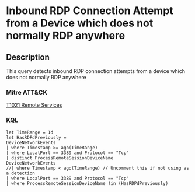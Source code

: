 # Inbound RDP Connection Attempt from a Device which does not normally RDP anywhere

## Description
This query detects inbound RDP connection attempts from a device which does not normally RDP anywhere

### Mitre ATT&CK

[T1021 Remote Services](https://attack.mitre.org/techniques/T1021/)

### KQL

```KQL
let TimeRange = 1d
let HasRDPdPreviously = 
DeviceNetworkEvents
| where Timestamp >= ago(TimeRange)
| where LocalPort == 3389 and Protocol == "Tcp"
| distinct ProcessRemoteSessionDeviceName
DeviceNetworkEvents
//| where Timestamp < ago(TimeRange) // Uncomment this if not using as a detection
| where LocalPort == 3389 and Protocol == "Tcp"
| where ProcessRemoteSessionDeviceName !in (HasRDPdPreviously)